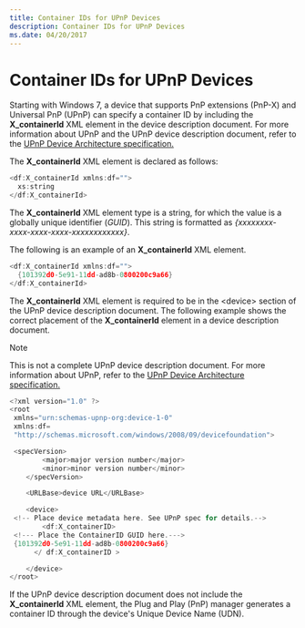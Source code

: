 ```yaml
---
title: Container IDs for UPnP Devices
description: Container IDs for UPnP Devices
ms.date: 04/20/2017
---
```


# Container IDs for UPnP Devices

Starting with Windows 7, a device that supports PnP extensions (PnP-X) and Universal PnP (UPnP) can specify a container ID by including the **X_containerId** XML element in the device description document. For more information about UPnP and the UPnP device description document, refer to the [UPnP Device Architecture specification.](https://go.microsoft.com/fwlink/p/?linkid=142402)

The **X_containerId** XML element is declared as follows:

```cpp
<df:X_containerId xmlns:df="">
  xs:string
</df:X_containerId>
```

The **X_containerId** XML element type is a string, for which the value is a globally unique identifier (*GUID*). This string is formatted as *{xxxxxxxx-xxxx-xxxx-xxxx-xxxxxxxxxxxx}*.

The following is an example of an **X_containerId** XML element.

```cpp
<df:X_containerId xmlns:df="">
  {101392d0-5e91-11dd-ad8b-0800200c9a66}
</df:X_containerId>
```

The **X_containerId** XML element is required to be in the &lt;device&gt; section of the UPnP device description document. The following example shows the correct placement of the **X_containerId** element in a device description document.

>[!NOTE]
>This is not a complete UPnP device description document. For more information about UPnP, refer to the [UPnP Device Architecture specification.](https://go.microsoft.com/fwlink/p/?linkid=142402)

```cpp
<?xml version="1.0" ?>
<root
 xmlns="urn:schemas-upnp-org:device-1-0"
 xmlns:df=
 "http://schemas.microsoft.com/windows/2008/09/devicefoundation">

 <specVersion>
        <major>major version number</major>
        <minor>minor version number</minor>
    </specVersion>

    <URLBase>device URL</URLBase>

    <device>
 <!-- Place device metadata here. See UPnP spec for details.-->
        <df:X_containerID>
 <!--- Place the ContainerID GUID here.--->
 {101392d0-5e91-11dd-ad8b-0800200c9a66}
      </ df:X_containerID >

    </device>
</root>
```

If the UPnP device description document does not include the **X_containerId** XML element, the Plug and Play (PnP) manager generates a container ID through the device's Unique Device Name (UDN).
